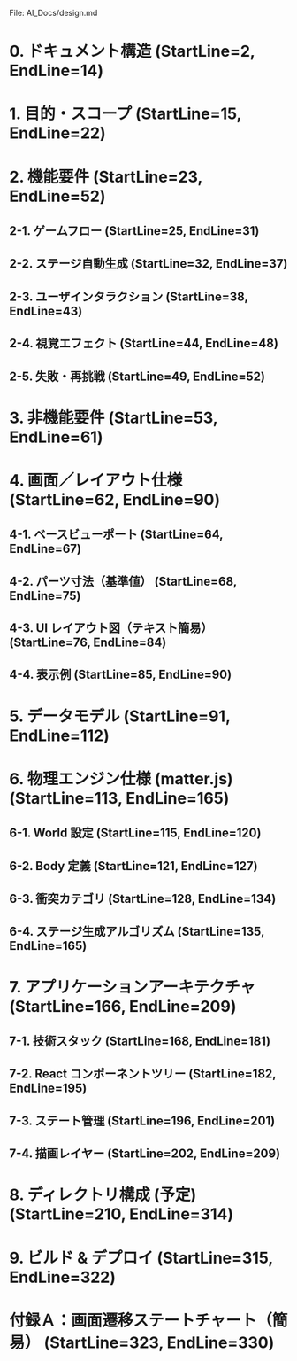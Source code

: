 File: AI_Docs/design.md
# 0. ドキュメント構造 (StartLine=2, EndLine=14)
# 1. 目的・スコープ (StartLine=15, EndLine=22)
# 2. 機能要件 (StartLine=23, EndLine=52)
## 2-1. ゲームフロー (StartLine=25, EndLine=31)
## 2-2. ステージ自動生成 (StartLine=32, EndLine=37)
## 2-3. ユーザインタラクション (StartLine=38, EndLine=43)
## 2-4. 視覚エフェクト (StartLine=44, EndLine=48)
## 2-5. 失敗・再挑戦 (StartLine=49, EndLine=52)
# 3. 非機能要件 (StartLine=53, EndLine=61)
# 4. 画面／レイアウト仕様 (StartLine=62, EndLine=90)
## 4-1. ベースビューポート (StartLine=64, EndLine=67)
## 4-2. パーツ寸法（基準値） (StartLine=68, EndLine=75)
## 4-3. UI レイアウト図（テキスト簡易） (StartLine=76, EndLine=84)
## 4-4. 表示例 (StartLine=85, EndLine=90)
# 5. データモデル (StartLine=91, EndLine=112)
# 6. 物理エンジン仕様 (matter.js) (StartLine=113, EndLine=165)
## 6-1. World 設定 (StartLine=115, EndLine=120)
## 6-2. Body 定義 (StartLine=121, EndLine=127)
## 6-3. 衝突カテゴリ (StartLine=128, EndLine=134)
## 6-4. ステージ生成アルゴリズム (StartLine=135, EndLine=165)
# 7. アプリケーションアーキテクチャ (StartLine=166, EndLine=209)
## 7-1. 技術スタック (StartLine=168, EndLine=181)
## 7-2. React コンポーネントツリー (StartLine=182, EndLine=195)
## 7-3. ステート管理 (StartLine=196, EndLine=201)
## 7-4. 描画レイヤー (StartLine=202, EndLine=209)
# 8. ディレクトリ構成 (予定) (StartLine=210, EndLine=314)
# 9. ビルド & デプロイ (StartLine=315, EndLine=322)
# 付録Ａ：画面遷移ステートチャート（簡易） (StartLine=323, EndLine=330)
